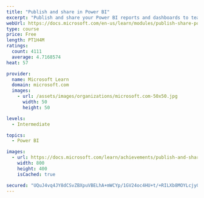 ```yaml
---
title: "Publish and share in Power BI"
excerpt: "Publish and share your Power BI reports and dashboards to teammates in your organization or to everyone on the web."
webUrl: https://docs.microsoft.com/en-us/learn/modules/publish-share-power-bi/
type: course
price: Free
length: PT1H4M
ratings:
  count: 4111
  average: 4.7168574
heat: 57

provider:
  name: Microsoft Learn
  domain: microsoft.com
  images:
    - url: /assets/images/organizations/microsoft.com-50x50.jpg
      width: 50
      height: 50

levels:
  - Intermediate

topics:
  - Power BI

images:
  - url: https://docs.microsoft.com/learn/achievements/publish-and-share-with-power-bi-desktop-social.png
    width: 800
    height: 400
    isCached: true

secured: "UQuJ4vq4JY8dCSvZBXpuVBELhA+mWCYp/1GV24oc4HU+t/+RILXb8MOYLcjyGOcV91eTxIMw8gXMWHGVwtfHHNa7huPvnQ60zjPw44pQj7CTj45THmX9k41z02GHmGArOneUWmKcdPSdalWZiArspL2PG9wbMxtM+/uCtBmBV7ZGPYMUfPm6yIbmXvUmmkBA+4xFH5ZWr1V7cTqHyfPp7I2Vn4lJcFBdmGFn4W5eW+iSWpeAen2lC4HFn1Zz4mqPQdum2LWda37tClXPkgb5u1WoVFsS/qQg20vd38KEcg7kzXf78T4pQwQN6F+bxWvj/PsX3s44L/TjoUZJB3Ybjx0IG813GdOEfEc5rDsXmQAM5B/wXRuEpUFlFm49PFfLWv5LBIR8tG/CAmSKSICH/RxJvLvEYuXUUIzp4fo+Whg=;ErCDerBLhZ/B6Y2a1ucbGg=="
---
```


